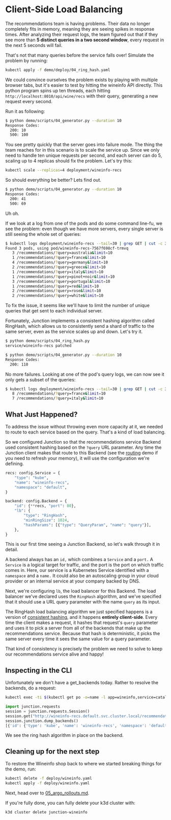 # Client-Side Load Balancing

The recommendations team is having problems. Their data no longer completely
fits in memory, meaning they are seeing spikes in response times. After
analyzing their request logs, the team figured out that if they see more than
**5 distinct queries in a two second window**, every request in the next 5
seconds will fail.

That's not that many queries before the service falls over! Simulate the problem
by running:

```bash
kubectl apply -f demo/deploy/04_ring_hash.yaml
```

We could convince ourselves the problem exists by playing with multiple browser
tabs, but it's easier to test by hitting the wineinfo API directly. This python
program spins up ten threads, each hitting
`http://localhost:8010/api/wine/recs` with their query,
generating a new request every second.

Run it as following:

```bash
$ python demo/scripts/04_generator.py --duration 10
Response Codes:
  200: 10
  500: 100
```

You see pretty quickly that the server goes into failure mode. The thing
the team reaches for in this scenario is to scale the service up. Since we only
need to handle ten unique requests per second, and each server can do 5, scaling
up to 4 replicas should fix the problem. Let's try this:

```bash
kubectl scale --replicas=4 deployment/wineinfo-recs
```

So should everything be better? Lets find out.

```bash
$ python demo/scripts/04_generator.py --duration 10
Response Codes:
  200: 41
  500: 69
```

Uh oh.

If we look at a log from one of the pods and do some command line-fu, we see
the problem: even though we have more servers, every single server is still
seeing the whole set of queries:

```bash
$ kubectl logs deployment/wineinfo-recs --tail=30 | grep GET | cut -c 38- | sort | uniq -c
Found 3 pods, using pod/wineinfo-recs-7567f698cf-trmvq
   3 /recommendations/?query=australia&limit=10
   1 /recommendations/?query=france&limit=10
   4 /recommendations/?query=germany&limit=10
   2 /recommendations/?query=greece&limit=10
   1 /recommendations/?query=italy&limit=10
   1 /recommendations/?query=pinot+noir&limit=10
   3 /recommendations/?query=portugal&limit=10
   1 /recommendations/?query=red&limit=10
   2 /recommendations/?query=rose&limit=10
   2 /recommendations/?query=white&limit=10
```

To fix the issue, it seems like we'll have to limit the number of unique queries
that get sent to each individual server.

Fortunately, Junction implements a consistent hashing algorithm called RingHash,
which allows us to consistently send a shard of traffic to the same server, even
as the service scales up and down. Let's try it.

```bash
$ python demo/scripts/04_ring_hash.py
service/wineinfo-recs patched
```

```bash
$ python demo/scripts/04_generator.py --duration 10
Response Codes:
  200: 110
```

No more failures. Looking at one of the pod's query logs, we can now see it only
gets a subset of the queries:

```bash
$ kubectl logs deployment/wineinfo-recs --tail=30 | grep GET | cut -c 38- | sort | uniq -c
   8 /recommendations/?query=france&limit=10
   7 /recommendations/?query=italy&limit=10
```

## What Just Happened?

To address the issue without throwing even more capacity at it, we needed to
route to each service based on the query. That's a kind of load balancing.

So we configured Junction so that the recommendations service Backend used
consistent hashing based on the `?query` URL parameter. Any time the Junction
client makes that route to this Backend (see the [routing](./02_routing.md) demo
if you need to refresh your memory), it will use the configuration we're
defining.

```python
recs: config.Service = {
    "type": "kube",
    "name": "wineinfo-recs",
    "namespace": "default",
}

backend: config.Backend = {
    "id": {**recs, "port": 80},
    "lb": {
        "type": "RingHash",
        "minRingSize": 1024,
        "hashParams": [{"type": "QueryParam", "name": "query"}],
    },
}
```

This is our first time seeing a Junction Backend, so let's walk through it in
detail.

A backend always has an `id,` which combines a `Service` and a `port.` A
`Service` is a logical target for traffic, and the port is the port on which
traffic comes in. Here, our service is a Kubernetes Service identified with a
`namespace` and a `name.` It could also be an autoscaling group in your cloud
provider or an internal service at your company backed by DNS.

Next, we're configuring `lb`, the load balancer for this Backend. The load
balancer we've declared uses the `RingHash` algorithm, and we've specified that
it should use a URL query parameter with the name `query` as its input.

The RingHash load balancing algorithm we just specified happens is a version of
[consistent hashing](https://en.wikipedia.org/wiki/Consistent_hashing), and it
happens **entirely client-side**. Every time the client makes a request, it
hashes that request's `query` parameter and uses it to pick a server from all of
the backends that make up the recommendations service. Because that hash is
deterministic, it picks the same server every time it sees the same value for a
query parameter.

That kind of consistency is precisely the problem we need to solve to keep our
recommendations service alive and happy!

## Inspecting in the CLI

Unfortunately we don't have a get_backends today. Rather to resolve the backends, do a request:

```bash
kubectl exec -ti $(kubectl get po -o=name -l app=wineinfo,service=catalog) -- python
```

```python
import junction.requests
session = junction.requests.Session()
session.get("http://wineinfo-recs.default.svc.cluster.local/recommendations/?query=greece&limit=10")
session.junction.dump_backends()
[{'id': {'type': 'kube', 'name': 'wineinfo-recs', 'namespace': 'default', 'port': 80}, 'lb': {'type': 'RingHash', 'min_ring_size': 1024, 'hash_params': [{'type': 'QueryParam', 'name': 'query'}]}}]
```

We see the ring hash algorithm in place on the backend.

## Cleaning up for the next step

To restore the Wineinfo shop back to where we started breaking things for the demo, run:

```bash
kubectl delete -f deploy/wineinfo.yaml
kubectl apply -f deploy/wineinfo.yaml
```

Next, head over to [05_argo_rollouts.md](05_argo_rollouts.md).

If you're fully done, you can fully delete your k3d cluster with:

```bash
k3d cluster delete junction-wineinfo
```
